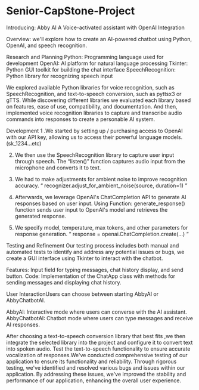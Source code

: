 # Senior-CapStone-Project
Introducing: Abby AI
A Voice-activated assistant with OpenAI Integration

Overview: we'll explore how to create an AI-powered chatbot using Python, OpenAI, and speech recognition.

Research and Planning
Python: Programming language used for development
OpenAI: AI platform for natural language processing
Tkinter: Python GUI toolkit for building the chat interface
SpeechRecognition: Python library for recognizing speech input

We explored available Python libraries for voice recognition, such as SpeechRecognition, and text-to-speech conversion, such as pyttsx3 or gTTS. While discovering different libraries we evaluated each library based on features, ease of use, compatibility, and documentation. And then, implemented voice recognition libraries to capture and transcribe audio commands into responses to create a personable AI system.

Development
1 .We started by setting up / purchasing access to  OpenAI with our API key, allowing us to access their powerful language models. (sk_1234…etc)

2. We then use the SpeechRecognition library to capture user input through speech.
The “listen()” function captures audio input from the microphone and converts it to text.

3. We had to make adjustments for ambient noise to improve recognition accuracy.
“ recognizer.adjust_for_ambient_noise(source, duration=1) ”

4. Afterwards, we leverage OpenAI's ChatCompletion API to generate AI responses based on user input.
Using Function: generate_response() function sends user input to OpenAI's model and retrieves the generated response.

5. We specify model, temperature, max tokens, and other parameters for response generation.
“ response = openai.ChatCompletion.create(…) “

Testing and Refinement
 Our testing process includes both manual and automated tests to identify and address any potential issues or bugs, we create a GUI interface using Tkinter to interact with the chatbot.

Features: Input field for typing messages, chat history display, and send button.
Code: Implementation of the ChatApp class with methods for sending messages and displaying chat history.

User InteractionUsers can choose between starting AbbyAI or AbbyChatbotAI.

AbbyAI: Interactive mode where users can converse with the AI assistant.
AbbyChatbotAI: Chatbot mode where users can type messages and receive AI responses.

After choosing a text-to-speech conversion library that best fits ,we then
integrate the selected library into the project and configure it to convert text into spoken audio.
Test the text-to-speech functionality to ensure accurate vocalization of responses.We've conducted comprehensive testing of our application to ensure its functionality and reliability.
Through rigorous testing, we've identified and resolved various bugs and issues within our application.
By addressing these issues, we've improved the stability and performance of our application, enhancing the overall user experience.

